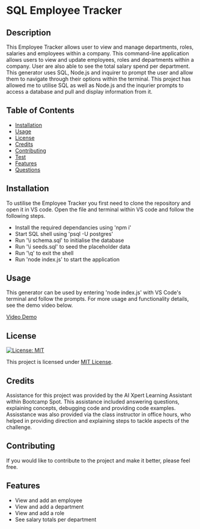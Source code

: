 # SQL Employee Tracker

## Description

This Employee Tracker allows user to view and manage departments, roles, salaries and employees within a company. This command-line application allows users to view and update employees, roles and departments within a company. User are also able to see the total salary spend per department. This generator uses SQL, Node.js and inquirer to prompt the user and allow them to navigate through their options within the terminal. This project has allowed me to utilise SQL as well as Node.js and the inqurier prompts to access a database and pull and display information from it. 

## Table of Contents

- [Installation](#installation)
- [Usage](#usage)
- [License](#license)
- [Credits](#credits)
- [Contributing](#contributing)
- [Test](#test)
- [Features](#features)
- [Questions](#questions)

## Installation

To ustilise the Employee Tracker you first need to clone the repository and open it in VS code. Open the file and terminal within VS code and follow the following steps. 
- Install the required dependancies using 'npm i'
- Start SQL shell using 'psql -U postgres'
- Run '\i schema.sql' to initialise the database
- Run '\i seeds.sql' to seed the placeholder data
- Run '\q' to exit the shell
- Run 'node index.js' to start the application

## Usage

This generator can be used by entering 'node index.js' with VS Code's terminal and follow the prompts. For more usage and functionality details, see the demo video below.

[Video Demo](https://drive.google.com/file/d/168_mdImODtvLUJ9u0J-Lo-e9DcPXrW6k/view?usp=sharing)

## License

[![License: MIT](https://img.shields.io/badge/License-MIT-yellow.svg)](https://opensource.org/licenses/MIT)

This project is licensed under [MIT License](https://opensource.org/licenses/MIT).

## Credits

Assistance for this project was provided by the AI Xpert Learning Assistant within Bootcamp Spot. This assistance included answering questions, explaining concepts, debugging code and providing code examples. Assisstance was also provided via the class instructor in office hours, who helped in providing direction and explaining steps to tackle aspects of the challenge. 

## Contributing

If you would like to contribute to the project and make it better, please feel free. 

## Features

- View and add an employee
- View and add a department
- View and add a role
- See salary totals per department
